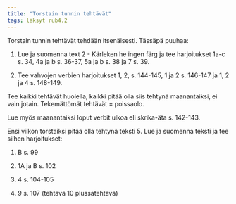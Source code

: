 ```yaml
---
title: "Torstain tunnin tehtävät"
tags: läksyt rub4.2
---
```


Torstain tunnin tehtävät tehdään itsenäisesti. Tässäpä
puuhaa:

1. Lue ja suomenna text 2 - Kärleken he ingen färg ja tee harjoitukset 1a-c s. 34, 4a ja b s. 36-37, 5a ja b s. 38 ja 7 s. 39.

2. Tee vahvojen verbien harjoitukset 1, 2, s. 144-145, 1 ja 2 s. 146-147 ja  1, 2 ja 4 s. 148-149.

Tee kaikki tehtävät huolella, kaikki pitää olla siis tehtynä maanantaiksi, ei vain jotain. Tekemättömät tehtävät = poissaolo.

Lue myös maanantaiksi loput verbit ulkoa eli skrika-äta s. 142-143.

Ensi viikon torstaiksi pitää olla tehtynä teksti 5. Lue ja suomenna teksti ja tee siihen harjoitukset:

1. B s. 99

2. 1A ja B s. 102

3. 4 s. 104-105

4. 9 s. 107 (tehtävä 10 plussatehtävä)